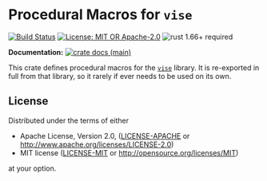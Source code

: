 # Procedural Macros for `vise`

[![Build Status](https://github.com/matter-labs/vise/workflows/Rust/badge.svg?branch=main)](https://github.com/matter-labs/vise/actions)
[![License: MIT OR Apache-2.0](https://img.shields.io/badge/License-MIT%2FApache--2.0-blue)](https://github.com/matter-labs/vise#license)
![rust 1.66+ required](https://img.shields.io/badge/rust-1.66+-blue.svg?label=Required%20Rust)

**Documentation:**
[![crate docs (main)](https://img.shields.io/badge/main-yellow.svg?label=docs)](https://matter-labs.github.io/vise/vise_macros/)

This crate defines procedural macros for the [`vise`] library. It is re-exported in full
from that library, so it rarely if ever needs to be used on its own.

## License

Distributed under the terms of either

- Apache License, Version 2.0, ([LICENSE-APACHE](LICENSE-APACHE) or http://www.apache.org/licenses/LICENSE-2.0)
- MIT license ([LICENSE-MIT](LICENSE-MIT) or http://opensource.org/licenses/MIT)

at your option.

<!-- FIXME: replace with `crates.io` link -->
[`vise`]: ../vise
